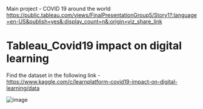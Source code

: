 Main project - COVID 19 around the world
https://public.tableau.com/views/FinalPresentationGroup5/Story1?:language=en-US&publish=yes&:display_count=n&:origin=viz_share_link



# Tableau_Covid19 impact on digital learning

Find the dataset in the following link - https://www.kaggle.com/c/learnplatform-covid19-impact-on-digital-learning/data

![image](https://user-images.githubusercontent.com/71480365/144482024-ffd22047-e8d5-4437-8a37-33a8aee3637a.png)

